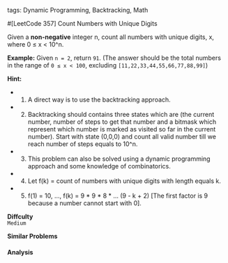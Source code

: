 tags: Dynamic Programming, Backtracking, Math

#[LeetCode 357] Count Numbers with Unique Digits

Given a **non-negative** integer n, count all numbers with unique digits, x, where 0 ≤ x < 10^n.

**Example:** 
Given `n = 2`, return `91`. (The answer should be the total numbers in the range of `0 ≤ x < 100`, excluding `[11,22,33,44,55,66,77,88,99]`)

**Hint:**

 * 1. A direct way is to use the backtracking approach.
 * 2. Backtracking should contains three states which are (the current number, number of steps to get that number and a bitmask which represent which number is marked as visited so far in the current number). Start with state (0,0,0) and count all valid number till we reach number of steps equals to 10^n.
 * 3. This problem can also be solved using a dynamic programming approach and some knowledge of combinatorics.
 * 4. Let f(k) = count of numbers with unique digits with length equals k.
 * 5. f(1) = 10, ..., f(k) = 9 * 9 * 8 * ... (9 - k + 2) [The first factor is 9 because a number cannot start with 0].


**Diffculty**  
`Medium`

**Similar Problems**  


#### Analysis




